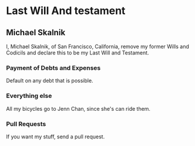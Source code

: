 # Last Will And testament 
## Michael Skalnik

I, Michael Skalnik, of San Francisco, California, remove my former Wills and Codicils and declare this to be my Last Will and Testament.

### Payment of Debts and Expenses

Default on any debt that is possible.

### Everything else

All my bicycles go to Jenn Chan, since she's can ride them.

### Pull Requests

If you want my stuff, send a pull request.
